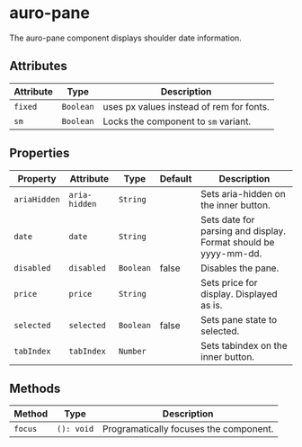 # auro-pane

The auro-pane component displays shoulder date information.

## Attributes

| Attribute | Type      | Description                              |
|-----------|-----------|------------------------------------------|
| `fixed`   | `Boolean` | uses px values instead of rem for fonts. |
| `sm`      | `Boolean` | Locks the component to `sm` variant.     |

## Properties

| Property     | Attribute     | Type      | Default | Description                                      |
|--------------|---------------|-----------|---------|--------------------------------------------------|
| `ariaHidden` | `aria-hidden` | `String`  |         | Sets aria-hidden on the inner button.            |
| `date`       | `date`        | `String`  |         | Sets date for parsing and display. Format should be yyyy-mm-dd. |
| `disabled`   | `disabled`    | `Boolean` | false   | Disables the pane.                               |
| `price`      | `price`       | `String`  |         | Sets price for display. Displayed as is.         |
| `selected`   | `selected`    | `Boolean` | false   | Sets pane state to selected.                     |
| `tabIndex`   | `tabIndex`    | `Number`  |         | Sets tabindex on the inner button.               |

## Methods

| Method  | Type       | Description                            |
|---------|------------|----------------------------------------|
| `focus` | `(): void` | Programatically focuses the component. |
